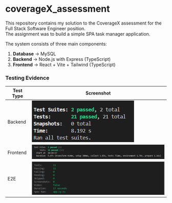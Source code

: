 # coverageX_assessment
This repository contains my solution to the CoverageX assessment for the Full Stack Software Engineer position.  
The assignment was to build a simple SPA task manager application.

The system consists of three main components:

1. **Database** → MySQL  
2. **Backend** → Node.js with Express (TypeScript)  
3. **Frontend** → React + Vite + Tailwind (TypeScript)


### Testing Evidence

| Test Type  | Screenshot |
|------------|------------|
| Backend    | ![Backend Test](evidence/BE-test.PNG) |
| Frontend   | ![Frontend Test](evidence/FE-test.PNG) |
| E2E        | ![E2E Test](evidence/E2E-test.PNG) |


